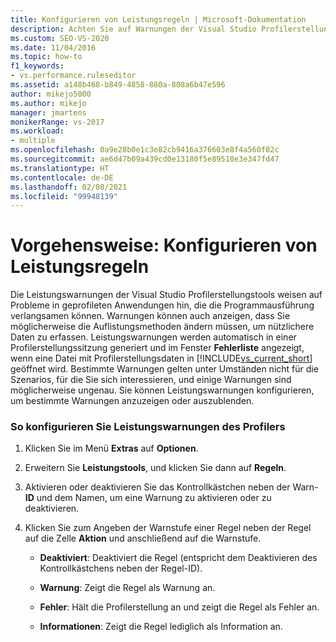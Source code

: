 ```yaml
---
title: Konfigurieren von Leistungsregeln | Microsoft-Dokumentation
description: Achten Sie auf Warnungen der Visual Studio Profilerstellungstools. Diese können Ihnen dabei helfen, bessere Sammlungsmethoden zu verwenden. Sie finden sie im Fenster „Fehlerliste“.
ms.custom: SEO-VS-2020
ms.date: 11/04/2016
ms.topic: how-to
f1_keywords:
- vs.performance.ruleseditor
ms.assetid: a148b468-b849-4858-880a-808a6b47e596
author: mikejo5000
ms.author: mikejo
manager: jmartens
monikerRange: vs-2017
ms.workload:
- multiple
ms.openlocfilehash: 0a9e28b0e1c3e82cb9416a376603e8f4a560f02c
ms.sourcegitcommit: ae6d47b09a439cd0e13180f5e89510e3e347fd47
ms.translationtype: HT
ms.contentlocale: de-DE
ms.lasthandoff: 02/08/2021
ms.locfileid: "99948139"
---
```

# <a name="how-to-configure-performance-rules"></a>Vorgehensweise: Konfigurieren von Leistungsregeln
Die Leistungswarnungen der Visual Studio Profilerstellungstools weisen auf Probleme in geprofileten Anwendungen hin, die die Programmausführung verlangsamen können. Warnungen können auch anzeigen, dass Sie möglicherweise die Auflistungsmethoden ändern müssen, um nützlichere Daten zu erfassen. Leistungswarnungen werden automatisch in einer Profilerstellungssitzung generiert und im Fenster **Fehlerliste** angezeigt, wenn eine Datei mit Profilerstellungsdaten in [!INCLUDE[vs_current_short](../code-quality/includes/vs_current_short_md.md)] geöffnet wird. Bestimmte Warnungen gelten unter Umständen nicht für die Szenarios, für die Sie sich interessieren, und einige Warnungen sind möglicherweise ungenau. Sie können Leistungswarnungen konfigurieren, um bestimmte Warnungen anzuzeigen oder auszublenden.

### <a name="to-configure-profiler-performance-warnings"></a>So konfigurieren Sie Leistungswarnungen des Profilers

1. Klicken Sie im Menü **Extras** auf **Optionen**.

2. Erweitern Sie **Leistungstools**, und klicken Sie dann auf **Regeln**.

3. Aktivieren oder deaktivieren Sie das Kontrollkästchen neben der Warn-**ID** und dem Namen, um eine Warnung zu aktivieren oder zu deaktivieren.

4. Klicken Sie zum Angeben der Warnstufe einer Regel neben der Regel auf die Zelle **Aktion** und anschließend auf die Warnstufe.

    - **Deaktiviert**: Deaktiviert die Regel (entspricht dem Deaktivieren des Kontrollkästchens neben der Regel-ID).

    - **Warnung**: Zeigt die Regel als Warnung an.

    - **Fehler**: Hält die Profilerstellung an und zeigt die Regel als Fehler an.

    - **Informationen**: Zeigt die Regel lediglich als Information an.
